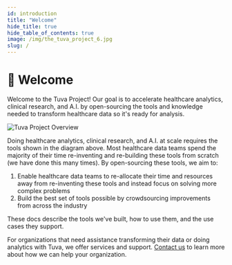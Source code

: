 ```yaml
---
id: introduction
title: "Welcome"
hide_title: true
hide_table_of_contents: true
image: /img/the_tuva_project_6.jpg
slug: /
---
```


# 👋 Welcome

Welcome to the Tuva Project!  Our goal is to accelerate healthcare analytics, clinical research, and A.I. by open-sourcing the tools and knowledge needed to transform healthcare data so it's ready for analysis.

![Tuva Project Overview](/img/the_tuva_project_6.jpg)

Doing healthcare analytics, clinical research, and A.I. at scale requires the tools shown in the diagram above.  Most healthcare data teams spend the majority of their time re-inventing and re-building these tools from scratch (we have done this many times).  By open-sourcing these tools, we aim to:

1. Enable healthcare data teams to re-allocate their time and resources away from re-inventing these tools and instead focus on solving more complex problems
2. Build the best set of tools possible by crowdsourcing improvements from across the industry

These docs describe the tools we've built, how to use them, and the use cases they support.

For organizations that need assistance transforming their data or doing analytics with Tuva, we offer services and support.  [Contact us](https://tuvahealth.com/contact/) to learn more about how we can help your organization.